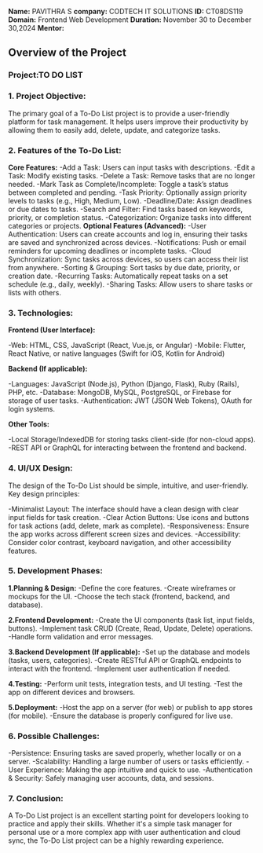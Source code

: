 **Name:** PAVITHRA S
**company:** CODTECH IT SOLUTIONS
**ID:** CT08DS119
**Domain:** Frontend Web Development
**Duration:** November 30 to December 30,2024
**Mentor:**

## Overview of the Project

### Project:TO DO LIST

### 1. Project Objective:
The primary goal of a To-Do List project is to provide a user-friendly platform for task management. It helps users improve their productivity by allowing them to easily add, delete, update, and categorize tasks.

### 2. Features of the To-Do List:
**Core Features:**
-Add a Task: Users can input tasks with descriptions.
-Edit a Task: Modify existing tasks.
-Delete a Task: Remove tasks that are no longer needed.
-Mark Task as Complete/Incomplete: Toggle a task’s status between completed and pending.
-Task Priority: Optionally assign priority levels to tasks (e.g., High, Medium, Low).
-Deadline/Date: Assign deadlines or due dates to tasks.
-Search and Filter: Find tasks based on keywords, priority, or completion status.
-Categorization: Organize tasks into different categories or projects.
**Optional Features (Advanced):**
-User Authentication: Users can create accounts and log in, ensuring their tasks are saved and synchronized across devices.
-Notifications: Push or email reminders for upcoming deadlines or incomplete tasks.
-Cloud Synchronization: Sync tasks across devices, so users can access their list from anywhere.
-Sorting & Grouping: Sort tasks by due date, priority, or creation date.
-Recurring Tasks: Automatically repeat tasks on a set schedule (e.g., daily, weekly).
-Sharing Tasks: Allow users to share tasks or lists with others.

### 3. Technologies:
**Frontend (User Interface):**

-Web: HTML, CSS, JavaScript (React, Vue.js, or Angular)
-Mobile: Flutter, React Native, or native languages (Swift for iOS, Kotlin for Android)

**Backend (If applicable):**

-Languages: JavaScript (Node.js), Python (Django, Flask), Ruby (Rails), PHP, etc.
-Database: MongoDB, MySQL, PostgreSQL, or Firebase for storage of user tasks.
-Authentication: JWT (JSON Web Tokens), OAuth for login systems.

**Other Tools:**

-Local Storage/IndexedDB for storing tasks client-side (for non-cloud apps).
-REST API or GraphQL for interacting between the frontend and backend.

### 4. UI/UX Design:
The design of the To-Do List should be simple, intuitive, and user-friendly. Key design principles:

-Minimalist Layout: The interface should have a clean design with clear input fields for task creation.
-Clear Action Buttons: Use icons and buttons for task actions (add, delete, mark as complete).
-Responsiveness: Ensure the app works across different screen sizes and devices.
-Accessibility: Consider color contrast, keyboard navigation, and other accessibility features.

### 5. Development Phases:
**1.Planning & Design:**
-Define the core features.
-Create wireframes or mockups for the UI.
-Choose the tech stack (frontend, backend, and database).

**2.Frontend Development:**
-Create the UI components (task list, input fields, buttons).
-Implement task CRUD (Create, Read, Update, Delete) operations.
-Handle form validation and error messages.

**3.Backend Development (If applicable):**
-Set up the database and models (tasks, users, categories).
-Create RESTful API or GraphQL endpoints to interact with the frontend.
-Implement user authentication if needed.

**4.Testing:**
-Perform unit tests, integration tests, and UI testing.
-Test the app on different devices and browsers.

**5.Deployment:**
-Host the app on a server (for web) or publish to app stores (for mobile).
-Ensure the database is properly configured for live use.

### 6. Possible Challenges:
-Persistence: Ensuring tasks are saved properly, whether locally or on a server.
-Scalability: Handling a large number of users or tasks efficiently.
-User Experience: Making the app intuitive and quick to use.
-Authentication & Security: Safely managing user accounts, data, and sessions.

### 7. Conclusion:
A To-Do List project is an excellent starting point for developers looking to practice and apply their skills. Whether it's a simple task manager for personal use or a more complex app with user authentication and cloud sync, the To-Do List project can be a highly rewarding experience.

